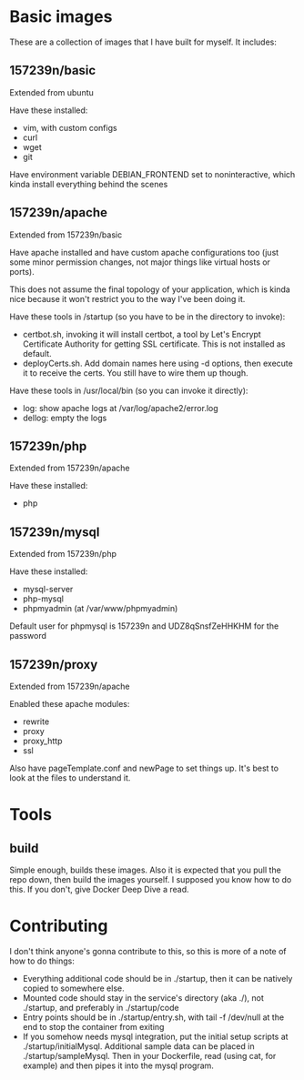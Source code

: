 # Basic images

These are a collection of images that I have built for myself. It includes:

## 157239n/basic

Extended from ubuntu

Have these installed:
- vim, with custom configs
- curl
- wget
- git

Have environment variable DEBIAN_FRONTEND set to noninteractive, which kinda install everything behind the scenes

## 157239n/apache

Extended from 157239n/basic

Have apache installed and have custom apache configurations too (just some minor permission changes, not major things like virtual hosts or ports).

This does not assume the final topology of your application, which is kinda nice because it won't restrict you to the way I've been doing it.

Have these tools in /startup (so you have to be in the directory to invoke):
- certbot.sh, invoking it will install certbot, a tool by Let's Encrypt Certificate Authority for getting SSL certificate. This is not installed as default.
- deployCerts.sh. Add domain names here using -d options, then execute it to receive the certs. You still have to wire them up though.

Have these tools in /usr/local/bin (so you can invoke it directly):
- log: show apache logs at /var/log/apache2/error.log
- dellog: empty the logs

## 157239n/php

Extended from 157239n/apache

Have these installed:
- php

## 157239n/mysql

Extended from 157239n/php

Have these installed:
- mysql-server
- php-mysql
- phpmyadmin (at /var/www/phpmyadmin)

Default user for phpmysql is 157239n and UDZ8qSnsfZeHHKHM for the password

## 157239n/proxy

Extended from 157239n/apache

Enabled these apache modules:
- rewrite
- proxy
- proxy_http
- ssl

Also have pageTemplate.conf and newPage to set things up. It's best to look at the files to understand it.

# Tools

## build

Simple enough, builds these images. Also it is expected that you pull the repo down, then build the images yourself. I supposed you know how to do this. If you don't, give Docker Deep Dive a read.

# Contributing

I don't think anyone's gonna contribute to this, so this is more of a note of how to do things:
- Everything additional code should be in ./startup, then it can be natively copied to somewhere else.
- Mounted code should stay in the service's directory (aka ./), not ./startup, and preferably in ./startup/code
- Entry points should be in ./startup/entry.sh, with tail -f /dev/null at the end to stop the container from exiting
- If you somehow needs mysql integration, put the initial setup scripts at ./startup/initialMysql. Additional sample data can be placed in ./startup/sampleMysql. Then in your Dockerfile, read (using cat, for example) and then pipes it into the mysql program.

